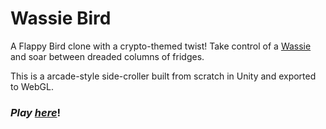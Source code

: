 # Wassie Bird
A Flappy Bird clone with a crypto-themed twist! Take control of a [Wassie](https://www.urbandictionary.com/define.php?term=wassie) and soar between dreaded columns of fridges.

This is a arcade-style side-croller built from scratch in Unity and exported to WebGL.

### *Play [here](https://play.unity.com/mg/other/wassie-bird)*!
